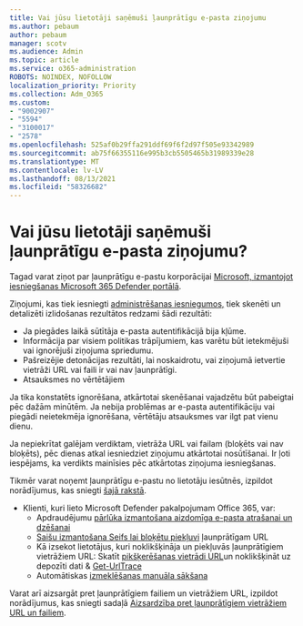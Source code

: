 ```yaml
---
title: Vai jūsu lietotāji saņēmuši ļaunprātīgu e-pasta ziņojumu
ms.author: pebaum
author: pebaum
manager: scotv
ms.audience: Admin
ms.topic: article
ms.service: o365-administration
ROBOTS: NOINDEX, NOFOLLOW
localization_priority: Priority
ms.collection: Adm_O365
ms.custom:
- "9002907"
- "5594"
- "3100017"
- "2578"
ms.openlocfilehash: 525af0b29ffa291ddf69f6f2d97f505e93342989
ms.sourcegitcommit: ab75f66355116e995b3cb5505465b31989339e28
ms.translationtype: MT
ms.contentlocale: lv-LV
ms.lasthandoff: 08/13/2021
ms.locfileid: "58326682"
---
```

# <a name="did-your-users-receive-malicious-email"></a>Vai jūsu lietotāji saņēmuši ļaunprātīgu e-pasta ziņojumu?

Tagad varat ziņot par ļaunprātīgu e-pastu korporācijai [Microsoft, izmantojot iesniegšanas Microsoft 365 Defender portālā](https://sip.security.microsoft.com/reportsubmission?viewid=admin).

Ziņojumi, kas tiek iesniegti [administrēšanas iesniegumos,](https://security.microsoft.com/reportsubmission?viewid=admin) tiek skenēti un detalizēti izlidošanas rezultātos redzami šādi rezultāti:

- Ja piegādes laikā sūtītāja e-pasta autentifikācijā bija kļūme.
- Informācija par visiem politikas trāpījumiem, kas varētu būt ietekmējuši vai ignorējuši ziņojuma spriedumu.
- Pašreizējie detonācijas rezultāti, lai noskaidrotu, vai ziņojumā ietvertie vietrāži URL vai faili ir vai nav ļaunprātīgi.
- Atsauksmes no vērtētājiem

Ja tika konstatēts ignorēšana, atkārtotai skenēšanai vajadzētu būt pabeigtai pēc dažām minūtēm. Ja nebija problēmas ar e-pasta autentifikāciju vai piegādi neietekmēja ignorēšana, vērtētāju atsauksmes var ilgt pat vienu dienu.

Ja nepiekrītat galējam verdiktam, vietrāža URL vai failam (bloķēts vai nav bloķēts), pēc dienas atkal iesniedziet ziņojumu atkārtotai nosūtīšanai. Ir ļoti iespējams, ka verdikts mainīsies pēc atkārtotas ziņojuma iesniegšanas.

Tikmēr varat noņemt ļaunprātīgu e-pastu no lietotāju iesūtnēs, izpildot norādījumus, kas sniegti [šajā rakstā](https://docs.microsoft.com/microsoft-365/compliance/search-for-and-delete-messages-in-your-organization).

- Klienti, kuri lieto Microsoft Defender pakalpojumam Office 365, var:
  - Apdraudējumu [pārlūka izmantošana aizdomīga e-pasta atrašanai un dzēšanai](https://docs.microsoft.com/microsoft-365/security/office-365-security/investigate-malicious-email-that-was-delivered)
  - [Saišu izmantošana Seifs lai bloķētu piekļuvi](https://docs.microsoft.com/microsoft-365/security/office-365-security/safe-links) ļaunprātīgam URL
  - Kā izsekot lietotājus, kuri noklikšķināja un piekļuvās ļaunprātīgiem vietrāžiem URL: Skatīt [pikšķerēšanas vietrādi URL](https://docs.microsoft.com/microsoft-365/security/office-365-security/threat-explorer)un noklikšķināt uz depozīti dati  &  [Get-UrlTrace](https://docs.microsoft.com/powershell/module/exchange/get-urltrace)
  - Automātiskas [izmeklēšanas manuāla sākšana](https://docs.microsoft.com/microsoft-365/security/office-365-security/automated-investigation-response-office)

Varat arī aizsargāt pret ļaunprātīgiem failiem un vietrāžiem URL, izpildot norādījumus, kas sniegti sadaļā [Aizsardzība pret ļaunprātīgiem vietrāžiem URL un failiem](https://docs.microsoft.com/microsoft-365/security/office-365-security/protect-against-threats).
